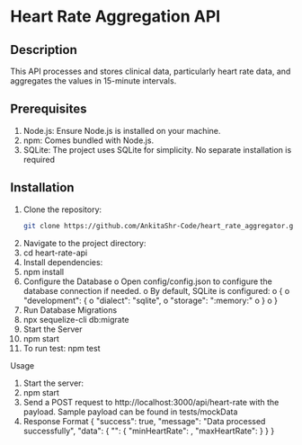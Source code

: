 # Heart Rate Aggregation API

## Description
This API processes and stores clinical data, particularly heart rate data, and aggregates the values in 15-minute intervals. 

## Prerequisites
1.	Node.js: Ensure Node.js is installed on your machine.
2.	npm: Comes bundled with Node.js.
3.	SQLite: The project uses SQLite for simplicity. No separate installation is required


## Installation
1. Clone the repository:
   ```bash
   git clone https://github.com/AnkitaShr-Code/heart_rate_aggregator.git
2.	Navigate to the project directory: 
3.	cd heart-rate-api
4.	Install dependencies: 
5.	npm install
6.	Configure the Database
    o	Open config/config.json to configure the database connection if needed.
    o	By default, SQLite is configured: 
    o	{
    o	  "development": {
    o	    "dialect": "sqlite",
    o	    "storage": ":memory:"
    o	  }
    o	}
7.	Run Database Migrations
8.	npx sequelize-cli db:migrate
9.	Start the Server
10.	npm start
11. To run test: npm test

Usage
1.	Start the server: 
2.	npm start
3.	Send a POST request to http://localhost:3000/api/heart-rate with the payload.
Sample payload can be found in tests/mockData
4. Response Format
{
    "success": true,
    "message": "Data processed successfully",
    "data": {
        "<interval>": {
            "minHeartRate": <min>,
            "maxHeartRate": <max>
        }
    }
}

